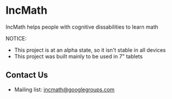 # IncMath
IncMath helps people with cognitive dissabilities to learn math

NOTICE:
* This project is at an alpha state, so it isn't stable in all devices
* This project was built mainly to be used in 7" tablets

## Contact Us
* Mailing list: incmath@googlegroups.com
